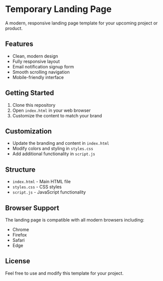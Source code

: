 # Temporary Landing Page

A modern, responsive landing page template for your upcoming project or product.

## Features

- Clean, modern design
- Fully responsive layout
- Email notification signup form
- Smooth scrolling navigation
- Mobile-friendly interface

## Getting Started

1. Clone this repository
2. Open `index.html` in your web browser
3. Customize the content to match your brand

## Customization

- Update the branding and content in `index.html`
- Modify colors and styling in `styles.css`
- Add additional functionality in `script.js`

## Structure

- `index.html` - Main HTML file
- `styles.css` - CSS styles
- `script.js` - JavaScript functionality

## Browser Support

The landing page is compatible with all modern browsers including:
- Chrome
- Firefox
- Safari
- Edge

## License

Feel free to use and modify this template for your project. 